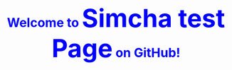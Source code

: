 <head>
      <meta http-equiv="Content-Type" content="text/html; charset=UTF-8" />
      <style type="text/css">
          body {
              background-image: url("docs/4398992.jpg");
          h1 {
              text-align: center;
              color: blue;
          }
          h1 strong {
              font-weight: bold;
              font-size: 2em;
          }
          h2 {
              text-align: center;
              font-size: 1.1em;
              font-weight: bold;
              color: blue;
          }
      </style>
  </head>
    
   <body>
      <h1>Welcome to <strong>Simcha test Page</strong> on GitHub!</h1>
  </body>
</html>
